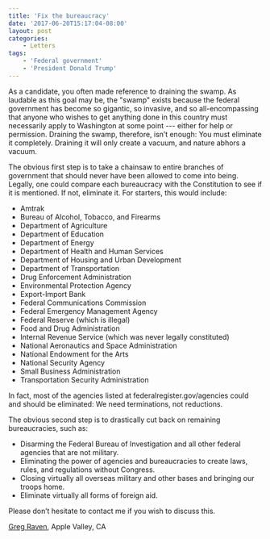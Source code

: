 ```yaml
---
title: 'Fix the bureaucracy'
date: '2017-06-20T15:17:04-08:00'
layout: post
categories:
    - Letters
tags:
    - 'Federal government'
    - 'President Donald Trump'
---
```


As a candidate, you often made reference to draining the swamp. As laudable as this goal may be, the "swamp" exists because the federal government has become so gigantic, so invasive, and so all-encompassing that anyone who wishes to get anything done in this country must necessarily apply to Washington at some point --- either for help or permission. Draining the swamp, therefore, isn’t enough: You must eliminate it completely. Draining it will only create a vacuum, and nature abhors a vacuum.

The obvious first step is to take a chainsaw to entire branches of government that should never have been allowed to come into being. Legally, one could compare each bureaucracy with the Constitution to see if it is mentioned. If not, eliminate it. For starters, this would include:

- Amtrak
- Bureau of Alcohol, Tobacco, and Firearms
- Department of Agriculture
- Department of Education
- Department of Energy
- Department of Health and Human Services
- Department of Housing and Urban Development
- Department of Transportation
- Drug Enforcement Administration
- Environmental Protection Agency
- Export-Import Bank
- Federal Communications Commission
- Federal Emergency Management Agency
- Federal Reserve (which is illegal)
- Food and Drug Administration
- Internal Revenue Service (which was never legally constituted)
- National Aeronautics and Space Administration
- National Endowment for the Arts
- National Security Agency
- Small Business Administration
- Transportation Security Administration

In fact, most of the agencies listed at federalregister.gov/agencies could and should be eliminated: We need terminations, not reductions.

The obvious second step is to drastically cut back on remaining bureaucracies, such as:

- Disarming the Federal Bureau of Investigation and all other federal agencies that are not military.
- Eliminating the power of agencies and bureaucracies to create laws, rules, and regulations without Congress.
- Closing virtually all overseas military and other bases and bringing our troops home.
- Eliminate virtually all forms of foreign aid.

Please don’t hesitate to contact me if you wish to discuss this.

[Greg Raven](https://www.gregraven.org/), Apple Valley, CA